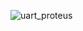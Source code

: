![uart_proteus](https://user-images.githubusercontent.com/84243740/154667796-3cdcdbac-315a-4736-b55c-d2f2b2943177.png)
